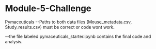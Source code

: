 # Module-5-Challenge
Pymaceuticals
--Paths to both data files (Mouse_metadata.csv, Study_results.csv) must be correct or code wont work. 

--the file labeled pymaceuticals_starter.ipynb contains the final code and analysis. 
